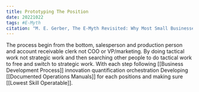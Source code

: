 ```yaml
---
title: Prototyping The Position
date: 20221022
tags: #E-Myth
citation: "M. E. Gerber, The E-Myth Revisited: Why Most Small Businesses Don’t Work and What to Do About It. Harper Collins, 2009."
---
```

The process begin from the bottom, salesperson and production person and account receivable clerk not COO or VP/marketing. 
By doing tactical work not strategic work and then searching other people to do tactical work to free and switch to strategic work.
With each step following [[Business Development Process]] innovation quantification orchestration
Developing [[Documented Operations Manuals]] for each positions and making sure [[Lowest Skill Operatable]]. 